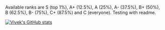Available ranks are S (top 1%), A+ (12.5%), A (25%), A- (37.5%), B+ (50%), B (62.5%), B- (75%), C+ (87.5%) and C (everyone). Testing with readme.

[![Vivek's GitHub stats](https://github-readme-stats.vercel.app/api?username=vivekjoshi556)](https://github.com/anuraghazra/github-readme-stats)
